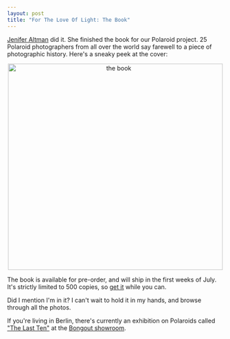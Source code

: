 ```yaml
---
layout: post
title: "For The Love Of Light: The Book"
---
```

[Jenifer Altman](http://www.jeniferaltman.com/) did it. She finished the book for our Polaroid project. 25 Polaroid photographers from all over the world say farewell to a piece of photographic history. Here's a sneaky peek at the cover:

<div style="text-align:center;"><a href="http://www.flickr.com/photos/88467464@N00/2553852014" title="View 'the book' on Flickr.com"><img src="http://farm4.static.flickr.com/3185/2553852014_f08c1a750a.jpg" alt="the book" border="0" width="500" height="482" /></a></div>

The book is available for pre-order, and will ship in the first weeks of July. It's strictly limited to 500 copies, so [get it](http://www.fortheloveoflight.com/) while you can.

Did I mention I'm in it? I can't wait to hold it in my hands, and browse through all the photos.

If you're living in Berlin, there's currently an exhibition on Polaroids called ["The Last Ten"](http://berlin.unlike.net/events/100036-The-Last-Ten-Shots) at the [Bongout showroom](http://www.bongout.org/).